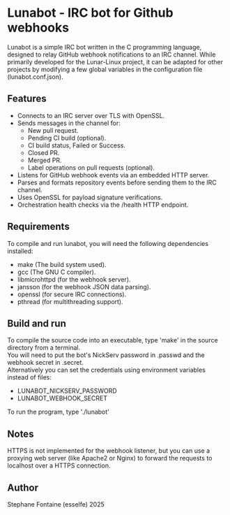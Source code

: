 # Lunabot - IRC bot for Github webhooks

Lunabot is a simple IRC bot written in the C programming language, designed to relay GitHub webhook notifications to an IRC channel. While primarily developed for the Lunar-Linux project, it can be adapted for other projects by modifying a few global variables in the configuration file (lunabot.conf.json).

## Features

 - Connects to an IRC server over TLS with OpenSSL.
 - Sends messages in the channel for:
   - New pull request.
   - Pending CI build (optional).
   - CI build status, Failed or Success.
   - Closed PR.
   - Merged PR.
   - Label operations on pull requests (optional).
 - Listens for GitHub webhook events via an embedded HTTP server.
 - Parses and formats repository events before sending them to the IRC channel.
 - Uses OpenSSL for payload signature verifications.
 - Orchestration health checks via the /health HTTP endpoint.

## Requirements

To compile and run lunabot, you will need the following dependencies installed:

 - make (The build system used).
 - gcc (The GNU C compiler).
 - libmicrohttpd (for the webhook server).
 - jansson (for the webhook JSON data parsing).
 - openssl (for secure IRC connections).
 - pthread (for multithreading support).

## Build and run

To compile the source code into an executable, type 'make' in the source directory from a terminal.  
You will need to put the bot's NickServ password in .passwd and the webhook secret in .secret.  
Alternatively you can set the credentials using environment variables instead of files:

 - LUNABOT_NICKSERV_PASSWORD
 - LUNABOT_WEBHOOK_SECRET

To run the program, type './lunabot'

## Notes
HTTPS is not implemented for the webhook listener, but you can use a proxying web server (like Apache2 or Nginx) to forward the requests to localhost over a HTTPS connection.

## Author
Stephane Fontaine (esselfe) 2025
